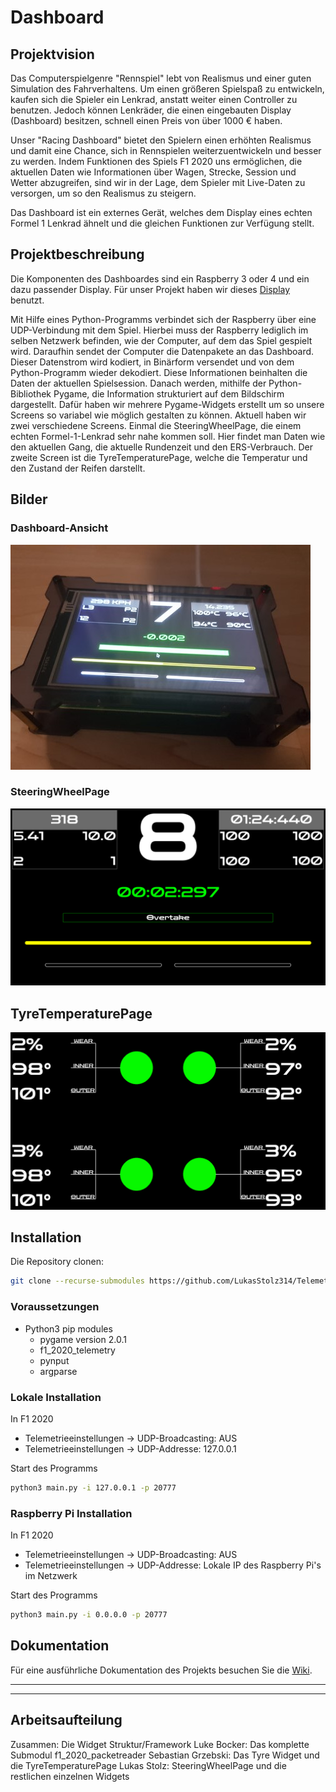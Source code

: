 # Dashboard

## Projektvision

Das Computerspielgenre "Rennspiel" lebt von Realismus und einer guten Simulation des Fahrverhaltens. Um einen größeren Spielspaß zu entwickeln, kaufen sich die Spieler ein Lenkrad, anstatt weiter einen Controller zu benutzen. Jedoch können Lenkräder, die einen eingebauten Display (Dashboard) besitzen, schnell einen Preis von über 1000 € haben.

Unser "Racing Dashboard" bietet den Spielern einen erhöhten Realismus und damit eine Chance, sich in Rennspielen weiterzuentwickeln und besser zu werden. Indem Funktionen des Spiels F1 2020 uns ermöglichen, die aktuellen Daten wie Informationen über Wagen, Strecke, Session und Wetter abzugreifen, sind wir in der Lage, dem Spieler mit Live-Daten zu versorgen, um so den Realismus zu steigern.

Das Dashboard ist ein externes Gerät, welches dem Display eines echten Formel 1 Lenkrad ähnelt und die gleichen Funktionen zur Verfügung stellt.

## Projektbeschreibung

Die Komponenten des Dashboardes sind ein Raspberry 3 oder 4 und ein dazu passender Display. Für unser Projekt haben wir dieses [Display](https://www.amazon.de/gp/product/B07XFYXD2V/ref=ppx_yo_dt_b_asin_title_o06_s00?ie=UTF8&psc=1) benutzt.

Mit Hilfe eines Python-Programms verbindet sich der Raspberry über eine UDP-Verbindung mit dem Spiel. Hierbei muss der Raspberry lediglich im selben Netzwerk befinden, wie der Computer, auf dem das Spiel gespielt wird. Daraufhin sendet der Computer die Datenpakete an das Dashboard. Dieser Datenstrom wird kodiert, in Binärform versendet und von dem Python-Programm wieder dekodiert. Diese Informationen beinhalten die Daten der aktuellen Spielsession. Danach werden, mithilfe der Python-Bibliothek Pygame, die Information strukturiert auf dem Bildschirm dargestellt. Dafür haben wir mehrere Pygame-Widgets erstellt um so unsere Screens so variabel wie möglich gestalten zu können. Aktuell haben wir zwei verschiedene Screens. Einmal die SteeringWheelPage, die einem echten Formel-1-Lenkrad sehr nahe kommen soll. Hier findet man Daten wie den aktuellen Gang, die aktuelle Rundenzeit und den ERS-Verbrauch. Der zweite Screen ist die TyreTemperaturePage, welche die Temperatur und den Zustand der Reifen darstellt.

## Bilder

### Dashboard-Ansicht

![images/Prototyp.jpg](images/Prototyp.jpg)

### SteeringWheelPage

![images/DashboardScreenWithRealttimeData.png](images/DashboardScreenWithRealttimeData.png)

## TyreTemperaturePage

![images/TyreScreenWithRealttimeData.png](images/TyreScreenWithRealttimeData.png)

## Installation

Die Repository clonen:

```bash
git clone --recurse-submodules https://github.com/LukasStolz314/Telemetrie
```

### Voraussetzungen

- Python3 pip modules
    - pygame version 2.0.1
    - f1_2020_telemetry
    - pynput
    - argparse

### Lokale Installation

In F1 2020

- Telemetrieeinstellungen → UDP-Broadcasting: AUS
- Telemetrieeinstellungen → UDP-Addresse: 127.0.0.1

Start des Programms

```bash
python3 main.py -i 127.0.0.1 -p 20777
```

### Raspberry Pi Installation

In F1 2020

- Telemetrieeinstellungen → UDP-Broadcasting: AUS
- Telemetrieeinstellungen → UDP-Addresse: Lokale IP des Raspberry Pi's im Netzwerk

Start des Programms

```bash
python3 main.py -i 0.0.0.0 -p 20777
```

## Dokumentation

Für eine ausführliche Dokumentation des Projekts besuchen Sie die [Wiki](https://github.com/isd-nunkesser/sd-2021-bolti/wiki).

---

***

## Arbeitsaufteilung
Zusammen: Die Widget Struktur/Framework
Luke Bocker: Das komplette Submodul f1_2020_packetreader
Sebastian Grzebski: Das Tyre Widget und die TyreTemperaturePage
Lukas Stolz: SteeringWheelPage und die restlichen einzelnen Widgets 
